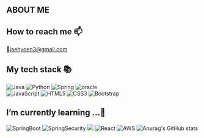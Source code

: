 ## ABOUT ME
## How to reach me 📫<br>
💬jaehyoen3@gmail.com
<br>

## My tech stack 📚

<img alt="Java" src="https://img.shields.io/badge/java-%23ED8B00.svg?&style=for-the-badge&logo=java&logoColor=white"/> ![Python](https://img.shields.io/badge/python-3670A0?style=for-the-badge&logo=python&logoColor=ffdd54) ![Spring](https://img.shields.io/badge/spring-%236DB33F.svg?style=for-the-badge&logo=spring&logoColor=white)
<img alt="oracle" src="https://img.shields.io/badge/oracle-F80000.svg?&style=for-the-badge&?cololr=red&logoColor=white"/><br>
<img alt="JavaScript" src="https://img.shields.io/badge/javascript%20-%23323330.svg?&style=for-the-badge&logo=javascript&logoColor=%23F7DF1E"/> <img alt="HTML5" src="https://img.shields.io/badge/html5%20-%23E34F26.svg?&style=for-the-badge&logo=html5&logoColor=white"/> <img alt="CSS3" src="https://img.shields.io/badge/css3%20-%231572B6.svg?&style=for-the-badge&logo=css3&logoColor=white"/> <img alt="Bootstrap" src="https://img.shields.io/badge/Bootstrap%20-7952B3.svg?&style=for-the-badge&logo=Bootstrap&logoColor=white"/>


## I’m currently learning ...🌱 
![SpringBoot](https://img.shields.io/badge/-SpringBoot-6DB33F?style=for-the-badge&logo=SpringBoot&logoColor=white)
![SpringSecurity](https://img.shields.io/badge/-SpringSecurity-6DB33F?style=for-the-badge&logo=SpringSecurity&logoColor=white)
<img src="https://img.shields.io/badge/-JPA-6DB33F?style=for-the-badge&logo=Hibernate&logoColor=white"> 
![React](https://img.shields.io/badge/-React-222222?style=for-the-badge&logo=react)
![AWS](https://img.shields.io/badge/-AWS-232F3E?style=for-the-badge&logo=AmazonAWS)
![Anurag's GitHub stats](https://github-readme-stats.vercel.app/api?username=jaehyoen3@gmail.com&show_icons=true&theme=radical)
